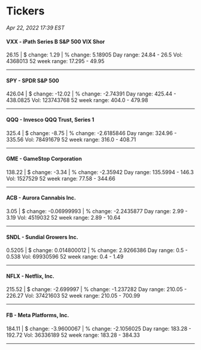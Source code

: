 # Tickers
*Apr 22, 2022 17:39 EST*

#### VXX - iPath Series B S&P 500 VIX Shor
26.15 | $ change: 1.29 | % change: 5.18905
Day range: 24.84 - 26.5 Vol: 4368013
52 week range: 17.295 - 49.95

---

#### SPY - SPDR S&P 500
426.04 | $ change: -12.02 | % change: -2.74391
Day range: 425.44 - 438.0825 Vol: 123743768
52 week range: 404.0 - 479.98

---

#### QQQ - Invesco QQQ Trust, Series 1
325.4 | $ change: -8.75 | % change: -2.6185846
Day range: 324.96 - 335.56 Vol: 78491679
52 week range: 316.0 - 408.71

---

#### GME - GameStop Corporation
138.22 | $ change: -3.34 | % change: -2.35942
Day range: 135.5994 - 146.3 Vol: 1527529
52 week range: 77.58 - 344.66

---

#### ACB - Aurora Cannabis Inc.
3.05 | $ change: -0.06999993 | % change: -2.2435877
Day range: 2.99 - 3.19 Vol: 4519032
52 week range: 2.89 - 10.64

---

#### SNDL - Sundial Growers Inc.
0.5205 | $ change: 0.014800012 | % change: 2.9266386
Day range: 0.5 - 0.538 Vol: 69930596
52 week range: 0.4 - 1.49

---

#### NFLX - Netflix, Inc.
215.52 | $ change: -2.699997 | % change: -1.237282
Day range: 210.05 - 226.27 Vol: 37421603
52 week range: 210.05 - 700.99

---

#### FB - Meta Platforms, Inc.
184.11 | $ change: -3.9600067 | % change: -2.1056025
Day range: 183.28 - 192.72 Vol: 36336189
52 week range: 183.28 - 384.33

---

